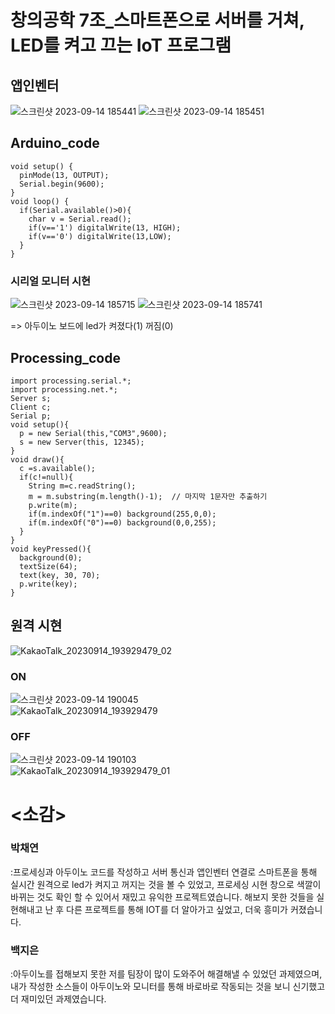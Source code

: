 # 창의공학 7조_스마트폰으로 서버를 거쳐, LED를 켜고 끄는 IoT 프로그램

## 앱인벤터
![스크린샷 2023-09-14 185441](https://github.com/qcd126/-_7G/assets/128008018/14c568f6-6b27-4578-8ac0-e8c43f158ed6)
![스크린샷 2023-09-14 185451](https://github.com/qcd126/-_7G/assets/128008018/4c38c59e-2aad-42ce-956e-b85e982835e8)

## **Arduino_code**
```
void setup() {
  pinMode(13, OUTPUT);
  Serial.begin(9600);
}
void loop() {
  if(Serial.available()>0){
    char v = Serial.read();
    if(v=='1') digitalWrite(13, HIGH);
    if(v=='0') digitalWrite(13,LOW);
  }
}
```
### 시리얼 모니터 시현
![스크린샷 2023-09-14 185715](https://github.com/qcd126/-_7G/assets/128008018/ddc381d3-030c-4c09-9176-2703709d71c5)
![스크린샷 2023-09-14 185741](https://github.com/qcd126/-_7G/assets/128008018/a3b5afb2-cb99-4bc1-b347-bb5ac4d83043)

=> 아두이노 보드에 led가 켜졌다(1) 꺼짐(0)

## **Processing_code**
```
import processing.serial.*;
import processing.net.*;
Server s;
Client c;
Serial p;
void setup(){
  p = new Serial(this,"COM3",9600);
  s = new Server(this, 12345);
}
void draw(){
  c =s.available();
  if(c!=null){
    String m=c.readString();
    m = m.substring(m.length()-1);  // 마지막 1문자만 추출하기
    p.write(m);
    if(m.indexOf("1")==0) background(255,0,0);
    if(m.indexOf("0")==0) background(0,0,255);
  }
}
void keyPressed(){
  background(0);
  textSize(64);
  text(key, 30, 70);
  p.write(key);
}
```
## 원격 시현 
![KakaoTalk_20230914_193929479_02](https://github.com/qcd126/-_7G/assets/128008018/83d314df-8f9a-4814-bee0-0b2a1584837c)
### ON
![스크린샷 2023-09-14 190045](https://github.com/qcd126/-_7G/assets/128008018/63b9b78e-1236-40f6-809f-5436369f1c80) <br>
![KakaoTalk_20230914_193929479](https://github.com/qcd126/-_7G/assets/128008018/07b5ea4c-395a-441e-b1c7-662633081a0e)

### OFF
![스크린샷 2023-09-14 190103](https://github.com/qcd126/-_7G/assets/128008018/c9ad9397-53b8-4c14-9e32-af971847005d) <br>
![KakaoTalk_20230914_193929479_01](https://github.com/qcd126/-_7G/assets/128008018/d63087c0-1509-4ca3-97ad-79a90b68f96e)

# <소감>

### 박채연
:프로세싱과 아두이노 코드를 작성하고 서버 통신과 앱인벤터 연결로 스마트폰을 통해 실시간 원격으로 led가 켜지고 꺼지는 것을 볼 수 있었고, 프로세싱 시현 창으로 색깔이 바뀌는 것도 확인 할 수 있어서 재밌고 유익한 프로젝트였습니다. 해보지 못한 것들을 실현해내고 난 후 다른 프로젝트를 통해 IOT를 더 알아가고 싶었고, 더욱 흥미가 커졌습니다.
<br>
### 백지은
:아두이노를 접해보지 못한 저를 팀장이 많이 도와주어 해결해낼 수 있었던 과제였으며, 내가 작성한 소스들이 아두이노와 모니터를 통해 바로바로 작동되는 것을 보니 신기했고 더 재미있던 과제였습니다.
